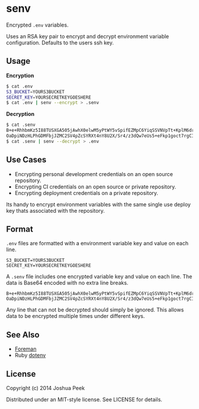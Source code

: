 # senv

Encrypted `.env` variables.

Uses an RSA key pair to encrypt and decrypt environment variable configuration. Defaults to the users ssh key.

## Usage

**Encryption**

``` sh
$ cat .env
S3_BUCKET=YOURS3BUCKET
SECRET_KEY=YOURSECRETKEYGOESHERE
$ cat .env | senv --encrypt > .senv
```

**Decryption**

``` sh
$ cat .senv
B+e+RhhbmKz5I88TUSXGA505jAwhX0elwM5yPtWY5vSpifEZMpC6YiqSSVNVpTt+KplM6drF4nYJMlbCXsjs2Xq/9rr2xxKH9nsF30qWpWUb2E5RCsoDKhR8AJZbIDnNFOpzNmt3DhOevMNgBBGu5Mgz/ZyCwOe1QIUyTSYXSkqZeB1H4GU1yS6A74bEBA6dncT/dRmSC0kp+s7LztU0R24uX9+LNSHan1e0kbmJ+xwyGkeVhfAIFBSP5+Pb8QJiqcI0p6qwhKIx8Fu5X3oTwX1Ar8KeghCONudSuwAvKOPgGVplWWX9Zu+WEtPLz2EdzKWPw8yhJO+Ltj6GC26+IA==
OaDpiNDzHLPhGDMFbjJZMC2SV4pZcSYRXt4nY8U2X/Sr4/z3dQw7eUs5+eFkp1goct7rgCIderuUiRWWwzmfV9n62hquOzpoK1aze0lQLJYddSDzPiAOFVv8nzdArxRaWn8t1bYYdTOcFun30sRdttouZ6ACZQUYKXYsLPjzLN2QJYNUPZ93v/lm67vYWxbfPbv8tbVRwY6AcvOsqSINxC55xJjWAbbsm9VJft5uToq1lwvOLPkGcyYvgIXfmH9uzYZ3g68UxmcoMkW/Uh1eo57LEDfHl0c6qz0BKew+6jGx2bWoMCy/L7uQE6P8O33wMpGbi/qzDOrxRBr4yl9H8g==
$ cat .senv | senv --decrypt > .env
```


## Use Cases

* Encrypting personal development credentials on an open source repository.
* Encrypting CI credentials on an open source or private repository.
* Encrypting deployment credentials on a private repository.

Its handy to encrypt environment variables with the same single use deploy key thats associated with the repository.


## Format

`.env` files are formatted with a environment variable key and value on each line.

```
S3_BUCKET=YOURS3BUCKET
SECRET_KEY=YOURSECRETKEYGOESHERE
```

A `.senv` file includes one encrypted variable key and value on each line. The data is Base64 encoded with no extra line breaks.

```
B+e+RhhbmKz5I88TUSXGA505jAwhX0elwM5yPtWY5vSpifEZMpC6YiqSSVNVpTt+KplM6drF4nYJMlbCXsjs2Xq/9rr2xxKH9nsF30qWpWUb2E5RCsoDKhR8AJZbIDnNFOpzNmt3DhOevMNgBBGu5Mgz/ZyCwOe1QIUyTSYXSkqZeB1H4GU1yS6A74bEBA6dncT/dRmSC0kp+s7LztU0R24uX9+LNSHan1e0kbmJ+xwyGkeVhfAIFBSP5+Pb8QJiqcI0p6qwhKIx8Fu5X3oTwX1Ar8KeghCONudSuwAvKOPgGVplWWX9Zu+WEtPLz2EdzKWPw8yhJO+Ltj6GC26+IA==
OaDpiNDzHLPhGDMFbjJZMC2SV4pZcSYRXt4nY8U2X/Sr4/z3dQw7eUs5+eFkp1goct7rgCIderuUiRWWwzmfV9n62hquOzpoK1aze0lQLJYddSDzPiAOFVv8nzdArxRaWn8t1bYYdTOcFun30sRdttouZ6ACZQUYKXYsLPjzLN2QJYNUPZ93v/lm67vYWxbfPbv8tbVRwY6AcvOsqSINxC55xJjWAbbsm9VJft5uToq1lwvOLPkGcyYvgIXfmH9uzYZ3g68UxmcoMkW/Uh1eo57LEDfHl0c6qz0BKew+6jGx2bWoMCy/L7uQE6P8O33wMpGbi/qzDOrxRBr4yl9H8g==
```

Any line that can not be decrypted should simply be ignored. This allows data to be encrypted multiple times under different keys.


## See Also

* [Foreman](https://github.com/ddollar/foreman)
* Ruby [dotenv](https://github.com/bkeepers/dotenv)


## License

Copyright (c) 2014 Joshua Peek

Distributed under an MIT-style license. See LICENSE for details.
